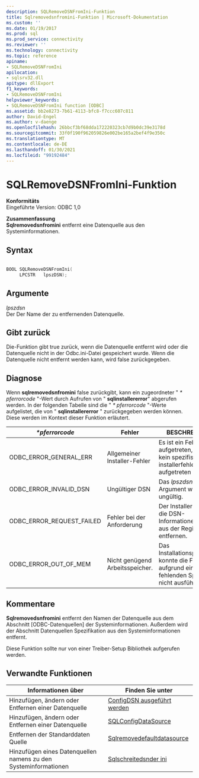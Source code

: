 ```yaml
---
description: SQLRemoveDSNFromIni-Funktion
title: Sqlremovedsnfromini-Funktion | Microsoft-Dokumentation
ms.custom: ''
ms.date: 01/19/2017
ms.prod: sql
ms.prod_service: connectivity
ms.reviewer: ''
ms.technology: connectivity
ms.topic: reference
apiname:
- SQLRemoveDSNFromIni
apilocation:
- sqlsrv32.dll
apitype: dllExport
f1_keywords:
- SQLRemoveDSNFromIni
helpviewer_keywords:
- SQLRemoveDSNFromIni function [ODBC]
ms.assetid: bb2e8273-7b61-4113-bfc8-f7ccc607c811
author: David-Engel
ms.author: v-daenge
ms.openlocfilehash: 26bbcf3bf68dda172220323cb7d9b0dc39e3178d
ms.sourcegitcommit: 33f0f190f962059826e002be165a2bef4f9e350c
ms.translationtype: MT
ms.contentlocale: de-DE
ms.lasthandoff: 01/30/2021
ms.locfileid: "99192484"
---
```

# <a name="sqlremovedsnfromini-function"></a>SQLRemoveDSNFromIni-Funktion
**Konformitäts**  
 Eingeführte Version: ODBC 1,0  
  
 **Zusammenfassung**  
 **Sqlremovedsnfromini** entfernt eine Datenquelle aus den Systeminformationen.  
  
## <a name="syntax"></a>Syntax  
  
```cpp  
  
BOOL SQLRemoveDSNFromIni(  
     LPCSTR   lpszDSN);  
```  
  
## <a name="arguments"></a>Argumente  
 *lpszdsn*  
 Der Der Name der zu entfernenden Datenquelle.  
  
## <a name="returns"></a>Gibt zurück  
 Die-Funktion gibt true zurück, wenn die Datenquelle entfernt wird oder die Datenquelle nicht in der Odbc.ini-Datei gespeichert wurde. Wenn die Datenquelle nicht entfernt werden kann, wird false zurückgegeben.  
  
## <a name="diagnostics"></a>Diagnose  
 Wenn **sqlremovedsnfromini** false zurückgibt, kann ein zugeordneter " *\* pferrorcode* "-Wert durch Aufrufen von " **sqlinstallererror**" abgerufen werden. In der folgenden Tabelle sind die " *\* pferrorcode* "-Werte aufgelistet, die von " **sqlinstallererror** " zurückgegeben werden können. Diese werden im Kontext dieser Funktion erläutert.  
  
|*\*pferrorcode*|Fehler|BESCHREIBUNG|  
|---------------------|-----------|-----------------|  
|ODBC_ERROR_GENERAL_ERR|Allgemeiner Installer-Fehler|Es ist ein Fehler aufgetreten, bei dem kein spezifischer installerfehler aufgetreten ist.|  
|ODBC_ERROR_INVALID_DSN|Ungültiger DSN|Das *lpszdsn* -Argument war ungültig.|  
|ODBC_ERROR_REQUEST_FAILED|Fehler bei der Anforderung|Der Installer konnte die DSN-Informationen nicht aus der Registrierung entfernen.|  
|ODBC_ERROR_OUT_OF_MEM|Nicht genügend Arbeitsspeicher.|Das Installationsprogramm konnte die Funktion aufgrund eines fehlenden Speichers nicht ausführen.|  
  
## <a name="comments"></a>Kommentare  
 **Sqlremovedsnfromini** entfernt den Namen der Datenquelle aus dem Abschnitt [ODBC-Datenquellen] der Systeminformationen. Außerdem wird der Abschnitt Datenquellen Spezifikation aus den Systeminformationen entfernt.  
  
 Diese Funktion sollte nur von einer Treiber-Setup Bibliothek aufgerufen werden.  
  
## <a name="related-functions"></a>Verwandte Funktionen  
  
|Informationen über|Finden Sie unter|  
|---------------------------|---------|  
|Hinzufügen, ändern oder Entfernen einer Datenquelle|[ConfigDSN ausgeführt werden](../../../odbc/reference/syntax/configdsn-function.md)|  
|Hinzufügen, ändern oder Entfernen einer Datenquelle|[SQLConfigDataSource](../../../odbc/reference/syntax/sqlconfigdatasource-function.md)|  
|Entfernen der Standarddaten Quelle|[Sqlremovedefaultdatasource](../../../odbc/reference/syntax/sqlremovedefaultdatasource-function.md)|  
|Hinzufügen eines Datenquellen namens zu den Systeminformationen|[Sqlschreitedsnder ini](../../../odbc/reference/syntax/sqlwritedsntoini-function.md)|
